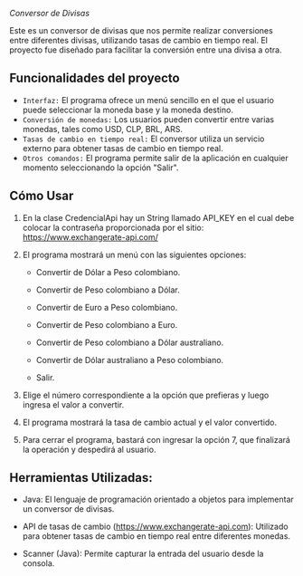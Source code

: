 <em> Conversor de Divisas </em>

Este es un conversor de divisas que nos permite realizar conversiones entre diferentes divisas, utilizando tasas de cambio en tiempo real. El proyecto fue diseñado para facilitar la conversión entre una divisa a otra. 

## Funcionalidades del proyecto

- `Interfaz:` El programa ofrece un menú sencillo en el que el usuario puede seleccionar la moneda base y la moneda destino.
- `Conversión de monedas:` Los usuarios pueden convertir entre varias monedas, tales como USD, CLP, BRL, ARS.
- `Tasas de cambio en tiempo real:` El conversor utiliza un servicio externo para obtener tasas de cambio en tiempo real. 
- `Otros comandos:` El programa permite salir de la aplicación en cualquier momento seleccionando la opción "Salir".

 ## Cómo Usar
 
1. En la clase CredencialApi hay un String llamado API_KEY en el cual debe colocar la contraseña proporcionada por el sitio: https://www.exchangerate-api.com/
   
2. El programa mostrará un menú con las siguientes opciones:
   
   * Convertir de Dólar a Peso colombiano.

   * Convertir de Peso colombiano a Dólar.

   * Convertir de Euro a Peso colombiano.

   * Convertir de Peso colombiano a Euro.

   * Convertir de Peso colombiano a Dólar australiano.

   * Convertir de Dólar australiano a Peso colombiano.

   * Salir.
 
3. Elige el número correspondiente a la opción que prefieras y luego ingresa el valor a convertir.

4. El programa mostrará la tasa de cambio actual y el valor convertido.
   
5. Para cerrar el programa, bastará con ingresar la opción 7, que finalizará la operación y despedirá al usuario. 

## Herramientas Utilizadas: ## 

   * Java: El lenguaje de programación orientado a objetos para implementar un conversor de divisas.

   * API de tasas de cambio (https://www.exchangerate-api.com): Utilizado para obtener tasas de cambio en tiempo real entre diferentes monedas.

   * Scanner (Java): Permite capturar la entrada del usuario desde la consola.
